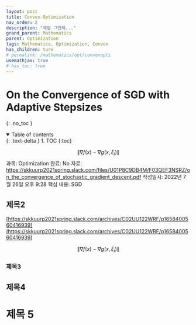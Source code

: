 ```yaml
---
layout: post
title: Convex-Optimization
nav_order: 2
description: "제발 그만해..."
grand_parent: Mathematics
parent: Optimization
tags: Mathematics, Optimization, Convex
has_children: ture
# permalink: /mathematics/opt/convexopti
usemathjax: true
# has_toc: true
---
```

# On the Convergence of SGD with Adaptive Stepsizes

{: .no_toc }

<details open markdown="block">
  <summary>
    Table of contents
  </summary>
  {: .text-delta }
1. TOC
{:toc}
</details>


$$\| \nabla f(x) - \nabla g(x,\xi_{i}) \|$$
과목: Optimization
완료: No
자료: https://skkuurp2021spring.slack.com/files/U01P8C9DB4M/F03QEF3NSRZ/on_the_convergence_of_stochastic_gradient_descent.pdf
작성일시: 2022년 7월 26일 오후 9:28
핵심 내용: SGD

## 제목2
[https://skkuurp2021spring.slack.com/archives/C02UU122WRF/p1658400560416939](https://skkuurp2021spring.slack.com/archives/C02UU122WRF/p1658400560416939)

$$\| \nabla f(x) - \nabla g(x,\xi_{i}) \|$$


### 제목3

## 제목4

# 제목 5